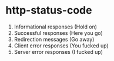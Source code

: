 # http-status-code
1. Informational responses (Hold on)
2. Successful responses (Here you go)
3. Redirection messages (Go away)
4. Client error responses (You fucked up)
5. Server error responses (I fucked up)
